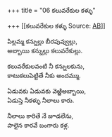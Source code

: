 +++
title = "06 కలువరేకుల కళ్ళు"

+++
[[కలువరేకుల కళ్ళు	Source: [AB](https://andhrabharati.com/strI_bAla/bAlabhASha/kaluvarEkula_kaLLu.html)]]

  
పిల్లమ్మ కన్నుల్లు బీరపువ్వుల్లు,  
అబ్బాయి కన్నుల్లు కలువరేకుల్లు.  
  
కలువరేకులవంటి నీ కన్నులకును,  
కాటుకలుపెట్టితే నీకు అందమ్ము.  
  
ఏడువకు ఏడువకు వెఱ్ఱిఅబ్బాయి,  
ఏడుస్తె నీకళ్ళు నీలాలు కారు.  
  
నీలాలు కారితే నే జూడలేను,  
పాలైన కారవే బంగారు కళ్ల.  
